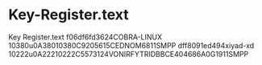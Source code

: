 # Key-Register.text
Key Register.text
f06df6fd3624COBRA-LINUX
10380u0A38010380C9205615CEDNOM6811SMPP
dff8091ed494xiyad-xd
10222u0A22210222C5573124VONIRFYTRIDBBCE404686A0G1911SMPP
